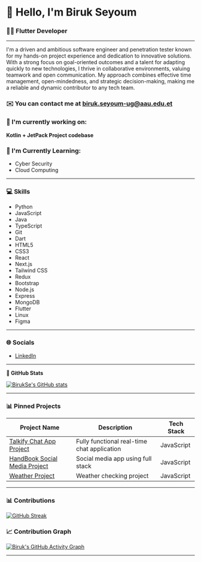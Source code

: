 # 👋 **Hello, I'm Biruk Seyoum**  
### 👨‍💻 Flutter Developer

---

I'm a driven and ambitious software engineer and penetration tester known for my hands-on project experience and dedication to innovative solutions. With a strong focus on goal-oriented outcomes and a talent for adapting quickly to new technologies, I thrive in collaborative environments, valuing teamwork and open communication. My approach combines effective time management, open-mindedness, and strategic decision-making, making me a reliable and dynamic contributor to any tech team.

### ✉️ You can contact me at [biruk.seyoum-ug@aau.edu.et](mailto:biruk.seyoum-ug@aau.edu.et)

### 🚀 I'm currently working on:
**Kotlin + JetPack Project codebase**


### 🧠 I'm Currently Learning:
- Cyber Security  
- Cloud Computing  

---

### 💻 Skills
- Python  
- JavaScript  
- Java  
- TypeScript  
- Git  
- Dart  
- HTML5  
- CSS3  
- React  
- Next.js  
- Tailwind CSS  
- Redux  
- Bootstrap  
- Node.js  
- Express  
- MongoDB  
- Flutter  
- Linux  
- Figma  

---

### 🌐 Socials
- [LinkedIn](https://www.linkedin.com/in/biruk-seyoum-b0b609299)

---

**🌟 GitHub Stats**  

<a href="http://www.github.com/BirukSe">
  <img src="https://github-readme-stats.vercel.app/api?username=BirukSe&show_icons=true&count_private=true&title_color=ec4899&text_color=facc15&icon_color=84cc16&bg_color=14532d&hide_border=true" alt="BirukSe's GitHub stats" />
</a>

---

### 📊 Pinned Projects
| Project Name | Description | Tech Stack |
|--------------|-------------|------------|
| [Talkify Chat App Project](https://github.com/BirukSe/Talkify-ChatApp) | Fully functional real-time chat application | JavaScript |
| [HandBook Social Media Project](https://github.com/BirukSe/Social-Media-Project) | Social media app using full stack | JavaScript |
| [Weather Project](https://github.com/BirukSe/WeatherApp) | Weather checking project | JavaScript |

---
### 📊 Contributions
[![GitHub Streak](https://github-readme-streak-stats.herokuapp.com?user=Biruk&theme=dark&hide_border=true)](https://git.io/streak-stats)




### 📈 Contribution Graph
[![Biruk's GitHub Activity Graph](https://github-readme-activity-graph.vercel.app/graph?username=BirukSe&bg_color=14532d&color=facc15&line=ec4899&point=84cc16&hide_border=true)](https://github.com/BirukSe)


---


